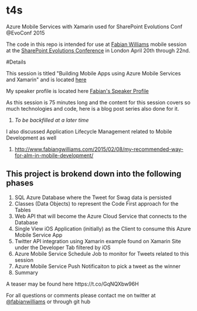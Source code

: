 # t4s
Azure Mobile Services with Xamarin used for SharePoint Evolutions Conf @EvoConf 2015


The code in this repo is intended for use at <a href="http://www.sharepointevolutionconference.com/speakers.html#fabianwilliams">Fabian Williams</a> mobile session at the <a href="http://www.sharepointevolutionconference.com/">SharePoint Evolutions Conference</a> in London April 20th through 22nd.

#Details
<p>This session is titled "Building Mobile Apps using Azure Mobile Services and Xamarin" and is located <a href="http://www.sharepointevolutionconference.com/abstracts.html#azu609">here</a></p>
<p>My speaker profile is located here <a href="http://www.sharepointevolutionconference.com/speakers.html#fabianwilliams" target=_blank>Fabian's Speaker Profile</a></p>

As this session is 75 minutes long and the content for this session covers so much technologies and code, here is a blog post series also done for it.

1. <cite>To be backfilled at a later time</cite>

I also discussed Application Lifecycle Management related to Mobile Development as well

1. http://www.fabiangwilliams.com/2015/02/08/my-recommended-way-for-alm-in-mobile-development/

<h2>This project is brokend down into the following phases</h2>

<ol>
<li>SQL Azure Database where the Tweet for Swag data is persisted</li>
<li>Classes (Data Objects) to represent the Code First approach for the Tables</li>
<li>Web API that will become the Azure Cloud Service that connects to the Database</li>
<li>Single View iOS Application (initially) as the Client to consume this Azure Mobile Service App</li>
<li>Twitter API integration using Xamarin example found on Xamarin Site under the Developer Tab filtered by iOS</li>
<li>Azure Mobile Service Schedule Job to monitor for Tweets related to this session</li>
<li>Azure Mobile Service Push Notificaiton to pick a tweet as the winner</li>
<li>Summary
</ol>

<p> A teaser may be found here https://t.co/GqNQXbw96H </p>

For all questions or comments please contact me on twitter at <a href="https://twitter.com/fabianwilliams">@fabianwilliams</a> or through git hub 



